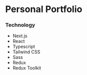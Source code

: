 # Personal Portfolio

### Technology
- Next.js
- React
- Typescript
- Tailwind CSS
- Sass
- Redux
- Redux Toolkit
